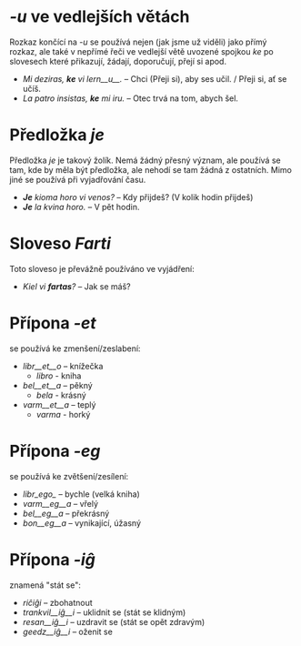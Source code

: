 # *-u* ve vedlejších větách

Rozkaz končící na *-u* se používá nejen (jak jsme už viděli) jako přímý rozkaz, ale také v nepřímé řeči ve vedlejší větě uvozené spojkou *ke* po slovesech které přikazují, žádají, doporučují, přejí si apod.

- *Mi deziras, __ke__ vi lern__u__.* – Chci (Přeji si), aby ses učil. / Přeji si, ať se učíš.
- *La patro insistas, __ke__ mi iru.* – Otec trvá na tom, abych šel.
 
# Předložka *je*

Předložka *je* je takový žolík. Nemá žádný přesný význam, ale používá se tam, kde by měla být předložka, ale nehodí se tam žádná z ostatních. Mimo jiné se používá při vyjadřování času. 

- *__Je__ kioma horo vi venos?* – Kdy přijdeš? (V kolik hodin přijdeš)
- *__Je__ la kvina horo.* – V pět hodin.
 

# Sloveso *Farti*

Toto sloveso je převážně používáno ve vyjádření:

- *Kiel vi __fartas__?* – Jak se máš?


# Přípona *-et*

se používá ke zmenšení/zeslabení:

- *libr__et__o* – knížečka 
    - *libro* - kniha
- *bel__et__a*  – pěkný    
    - *bela* - krásný
- *varm__et__a* – teplý
    - *varma* - horký 

# Přípona *-eg*

se používá ke zvětšení/zesílení:

- *libr_ego_*    – bychle (velká kniha)
- *varm__eg__a*  – vřelý
- *bel__eg__a*   – překrásný
- *bon__eg__a*   – vynikající, úžasný
 

# Přípona *-iĝ*

znamená "stát se":

- *riĉiĝi*          – zbohatnout
- *trankvil__iĝ__i* – uklidnit se (stát se klidným)
- *resan__iĝ__i*    – uzdravit se (stát se opět zdravým)
- *geedz__iĝ__i*    – oženit se
 

